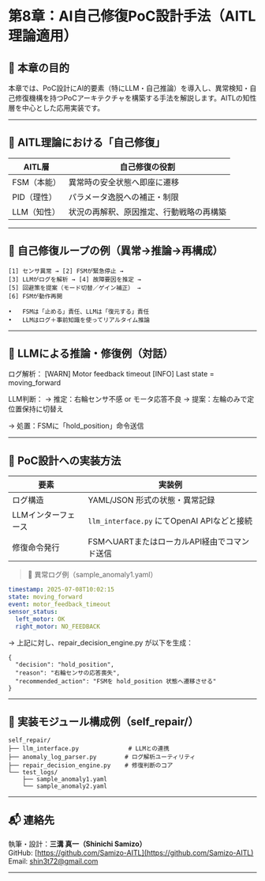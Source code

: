 # 第8章：AI自己修復PoC設計手法（AITL理論適用）

## 🎯 本章の目的

本章では、PoC設計にAI的要素（特にLLM・自己推論）を導入し、異常検知・自己修復機構を持つPoCアーキテクチャを構築する手法を解説します。AITLの知性層を中心とした応用実装です。

---

## 🧠 AITL理論における「自己修復」

| AITL層     | 自己修復の役割                            |
|------------|--------------------------------------------|
| FSM（本能） | 異常時の安全状態へ即座に遷移               |
| PID（理性） | パラメータ逸脱への補正・制限                |
| LLM（知性） | 状況の再解釈、原因推定、行動戦略の再構築     |

---

## 🔁 自己修復ループの例（異常→推論→再構成）

```text
[1] センサ異常 → [2] FSMが緊急停止 →
[3] LLMがログを解析 → [4] 故障要因を推定 →
[5] 回避策を提案（モード切替／ゲイン補正） →
[6] FSMが動作再開
```

	•	FSMは「止める」責任、LLMは「復元する」責任
	•	LLMはログ＋事前知識を使ってリアルタイム推論

---

## 💬 LLMによる推論・修復例（対話）
ログ解析：
[WARN] Motor feedback timeout
[INFO] Last state = moving_forward

LLM判断：
→ 推定：右輪センサ不感 or モータ応答不良
→ 提案：左輪のみで定位置保持に切替え

→ 処置：FSMに「hold_position」命令送信

---

## 🧪 PoC設計への実装方法

| 要素             | 実装例                                     |
|------------------|--------------------------------------------|
| ログ構造         | YAML/JSON 形式の状態・異常記録              |
| LLMインターフェース | `llm_interface.py` にてOpenAI APIなどと接続 |
| 修復命令発行     | FSMへUARTまたはローカルAPI経由でコマンド送信 |

> 🔧 異常ログ例（sample_anomaly1.yaml）

```yaml
timestamp: 2025-07-08T10:02:15
state: moving_forward
event: motor_feedback_timeout
sensor_status:
  left_motor: OK
  right_motor: NO_FEEDBACK
```

→ 上記に対し、repair_decision_engine.py が以下を生成：
```
{
  "decision": "hold_position",
  "reason": "右輪センサの応答喪失",
  "recommended_action": "FSMを hold_position 状態へ遷移させる"
}
```

---

## 🧩 実装モジュール構成例（self_repair/）
```
self_repair/
├── llm_interface.py              # LLMとの連携
├── anomaly_log_parser.py        # ログ解析ユーティリティ
├── repair_decision_engine.py    # 修復判断のコア
└── test_logs/
    ├── sample_anomaly1.yaml
    └── sample_anomaly2.yaml
```
---

## 📬 連絡先

執筆・設計：**三溝 真一（Shinichi Samizo）**  
GitHub: [https://github.com/Samizo-AITL](https://github.com/Samizo-AITL)  
Email: shin3t72@gmail.com

---

